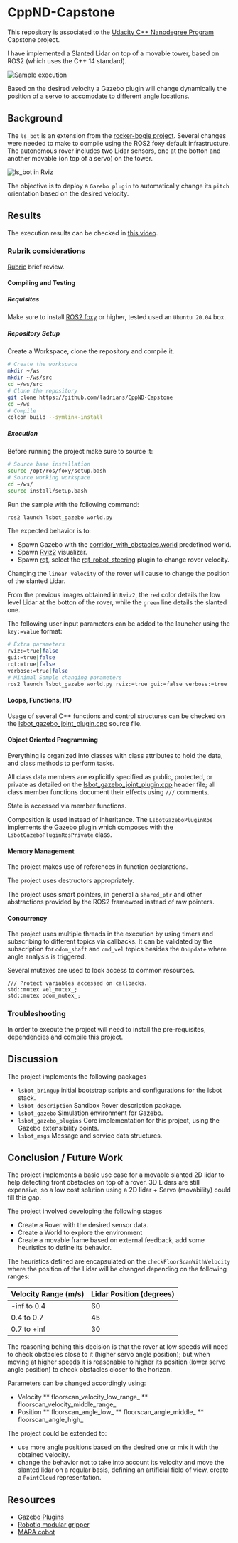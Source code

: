 # CppND-Capstone

This repository is associated to the [Udacity C++ Nanodegree Program](https://www.udacity.com/course/c-plus-plus-nanodegree--nd213) Capstone project.

I have implemented a Slanted Lidar on top of a movable tower, based on ROS2 (which uses the C++ 14 standard).

![Sample execution](./data/slantedLidar01.gif)

Based on the desired velocity a Gazebo plugin will change dynamically the position of a servo to accomodate to different angle locations.

## Background

The `ls_bot` is an extension from the [rocker-bogie project](https://github.com/SyrianSpock/rover). Several changes were needed to make to compile using the ROS2 foxy default infrastructure. The autonomous rover includes two Lidar sensors, one at the botton and another movable (on top of a servo) on the tower.

![ls_bot in Rviz](./data/ls_bot_rviz01.png)

The objective is to deploy a `Gazebo plugin` to automatically change its `pitch` orientation based on the desired velocity.

## Results

The execution results can be checked in [this video](./data/slantedLidar01.mp4).

### Rubrik considerations

[Rubric](https://review.udacity.com/#!/rubrics/2533/view) brief review.

#### Compiling and Testing

##### Requisites

Make sure to install [ROS2 foxy](https://docs.ros.org/en/foxy/Installation.html) or higher, tested used an `Ubuntu 20.04` box.

##### Repository Setup

Create a Workspace, clone the repository and compile it.

```sh
# Create the workspace
mkdir ~/ws
mkdir ~/ws/src
cd ~/ws/src
# Clone the repository
git clone https://github.com/ladrians/CppND-Capstone
cd ~/ws
# Compile
colcon build --symlink-install
```

##### Execution

Before running the project make sure to source it:

```sh
# Source base installation
source /opt/ros/foxy/setup.bash
# Source working workspace
cd ~/ws/
source install/setup.bash
```

Run the sample with the following command:

```sh
ros2 launch lsbot_gazebo world.py
```

The expected behavior is to:

 * Spawn Gazebo with the [corridor_with_obstacles.world](src/lsbot/lsbot_gazebo/worlds/corridor_with_obstacles.world) predefined world.
 * Spawn [Rviz2](https://github.com/ros2/rviz) visualizer.
 * Spawn [rqt](https://docs.ros.org/en/foxy/Concepts/About-RQt.html), select the [rqt_robot_steering](http://wiki.ros.org/rqt_robot_steering) plugin to change rover velocity.

Changing the `linear velocity` of the rover will cause to change the position of the slanted Lidar.

From the previous images obtained in `Rviz2`, the `red` color details the low level Lidar at the botton of the rover, while the `green` line details the slanted one.

The following user input parameters can be added to the launcher using the `key:=value` format:

```sh
# Extra parameters
rviz:=true|false
gui:=true|false
rqt:=true|false
verbose:=true|false
# Minimal Sample changing parameters
ros2 launch lsbot_gazebo world.py rviz:=true gui:=false verbose:=true
```

#### Loops, Functions, I/O

Usage of several C++ functions and control structures can be checked on the [lsbot_gazebo_joint_plugin.cpp](src/lsbot/lsbot_gazebo_plugins/src/lsbot_gazebo_joint_plugin.cpp) source file.

#### Object Oriented Programming

Everything is organized into classes with class attributes to hold the data, and class methods to perform tasks.

All class data members are explicitly specified as public, protected, or private as detailed on the [lsbot_gazebo_joint_plugin.cpp](src/lsbot/lsbot_gazebo_plugins/include/lsbot_gazebo_plugins/lsbot_gazebo_joint_plugin.hpp) header file; all class member functions document their effects using `///` comments.

State is accessed via member functions.

Composition is used instead of inheritance. The `LsbotGazeboPluginRos` implements the Gazebo plugin which composes with the `LsbotGazeboPluginRosPrivate` class.

#### Memory Management

The project makes use of references in function declarations.

The project uses destructors appropriately.

The project uses smart pointers, in general a `shared_ptr` and other abstractions provided by the ROS2 frameword instead of raw pointers.

#### Concurrency

The project uses multiple threads in the execution by using timers and subscribing to different topics via callbacks. It can be validated by the subscription for `odom_shaft` and `cmd_vel` topics besides the `OnUpdate` where angle analysis is triggered.

Several mutexes are used to lock access to common resources.

```
/// Protect variables accessed on callbacks.
std::mutex vel_mutex_;
std::mutex odom_mutex_;
```

### Troubleshooting

In order to execute the project will need to install the pre-requisites, dependencies and compile this project.

## Discussion

The project implements the following packages

 * `lsbot_bringup` initial bootstrap scripts and configurations for the lsbot stack.
 * `lsbot_description` Sandbox Rover description package.
 * `lsbot_gazebo` Simulation environment for Gazebo.
 * `lsbot_gazebo_plugins` Core implementation for this project, using the Gazebo extensibility points.
 * `lsbot_msgs` Message and service data structures.

## Conclusion / Future Work

The project implements a basic use case for a movable slanted 2D lidar to help detecting front obstacles on top of a rover. 3D Lidars are still expensive, so a low cost solution using a 2D lidar + Servo (movability) could fill this gap.

The project involved developing the following stages

 * Create a Rover with the desired sensor data.
 * Create a World to explore the environment
 * Create a movable frame based on external feedback, add some heuristics to define its behavior.

The heuristics defined are encapsulated on the `checkFloorScanWithVelocity` where the position of the Lidar will be changed depending on the following ranges:

|Velocity Range (m/s)|Lidar Position (degrees)|
|--|--|
|-inf to 0.4|60|
|0.4 to 0.7|45|
|0.7 to +inf|30|

The reasoning behing this decision is that the rover at low speeds will need to check obstacles close to it (higher servo angle position); but when moving at higher speeds it is reasonable to higher its position (lower servo angle position) to check obstacles closer to the horizon.

Parameters can be changed accordingly using:

 * Velocity
 ** floorscan_velocity_low_range_
 ** floorscan_velocity_middle_range_
 * Position
 ** floorscan_angle_low_
 ** floorscan_angle_middle_
 ** floorscan_angle_high_

The project could be extended to:

 * use more angle positions based on the desired one or mix it with the obtained velocity.
 * change the behavior not to take into account its velocity and move the slanted lidar on a regular basis, defining an artificial field of view, create a `PointCloud` representation.

## Resources

 * [Gazebo Plugins](http://gazebosim.org/tutorials?tut=ros_gzplugins)
 * [Robotiq modular gripper](https://github.com/YueErro/robotiq_modular_gripper.git)
 * [MARA cobot](https://github.com/AcutronicRobotics/MARA)
